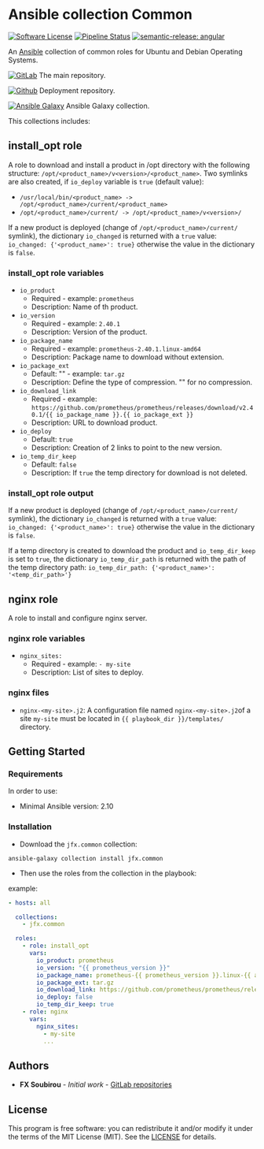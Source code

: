 # Ansible collection Common

[![Software License](https://img.shields.io/badge/license-MIT-informational.svg?style=flat)](LICENSE)
[![Pipeline Status](https://gitlab.com/op_so/ansible/common/badges/main/pipeline.svg)](https://gitlab.com/op_so/ansible/common/pipelines)
[![semantic-release: angular](https://img.shields.io/badge/semantic--release-angular-e10079?logo=semantic-release)](https://github.com/semantic-release/semantic-release)

An [Ansible](https://www.ansible.com/) collection of common roles for Ubuntu and Debian Operating Systems.

[![GitLab](https://shields.io/badge/Gitlab-informational?logo=gitlab&style=flat-square)](https://gitlab.com/op_so/ansible/common) The main repository.

[![Github](https://shields.io/badge/Github-informational?logo=github&style=flat-square)](https://github.com/jfx/ansible-collection-common) Deployment repository.

[![Ansible Galaxy](https://shields.io/badge/Ansible_Galaxy-informational?logo=ansible&style=flat-square)](https://galaxy.ansible.com/jfx/common) Ansible Galaxy collection.

This collections includes:

## install_opt role

A role to download and install a product in /opt directory with the following structure: `/opt/<product_name>/v<version>/<product_name>`.
Two symlinks are also created, if `io_deploy` variable is `true` (default value):

- `/usr/local/bin/<product_name> -> /opt/<product_name>/current/<product_name>`
- `/opt/<product_name>/current/ -> /opt/<product_name>/v<version>/`

If a new product is deployed (change of `/opt/<product_name>/current/` symlink), the dictionary `io_changed` is returned with a `true` value:
`io_changed: {'<product_name>': true}`
otherwise the value in the dictionary is `false`.

### install_opt role variables

- `io_product`
  - Required - example: `prometheus`
  - Description: Name of th product.
- `io_version`
  - Required - example: `2.40.1`
  - Description: Version of the product.
- `io_package_name`
  - Required - example: `prometheus-2.40.1.linux-amd64`
  - Description: Package name to download without extension.
- `io_package_ext`
  - Default: "" - example: `tar.gz`
  - Description: Define the type of compression. "" for no compression.
- `io_download_link`
  - Required - example: `https://github.com/prometheus/prometheus/releases/download/v2.40.1/{{ io_package_name }}.{{ io_package_ext }}`
  - Description: URL to download product.
- `io_deploy`
  - Default: `true`
  - Description: Creation of 2 links to point to the new version.
- `io_temp_dir_keep`
  - Default: `false`
  - Description: If `true` the temp directory for download is not deleted.

### install_opt role output

If a new product is deployed (change of `/opt/<product_name>/current/` symlink), the dictionary `io_changed` is returned with a `true` value:
`io_changed: {'<product_name>': true}`
otherwise the value in the dictionary is `false`.

If a temp directory is created to download the product and `io_temp_dir_keep` is set to `true`, the dictionary `io_temp_dir_path` is returned with the path of the temp directory path:
`io_temp_dir_path: {'<product_name>': '<temp_dir_path>'}`

## nginx role

A role to install and configure nginx server.

### nginx role variables

- `nginx_sites:`
  - Required - example: `- my-site`
  - Description: List of sites to deploy.

### nginx files

- `nginx-<my-site>.j2`:
A configuration file named `nginx-<my-site>.j2`of a site `my-site` must be located in `{{ playbook_dir }}/templates/` directory.

## Getting Started

### Requirements

In order to use:

- Minimal Ansible version: 2.10

### Installation

- Download the `jfx.common` collection:

```shell
ansible-galaxy collection install jfx.common
```

- Then use the roles from the collection in the playbook:

example:

```yaml
- hosts: all

  collections:
    - jfx.common

  roles:
    - role: install_opt
      vars:
        io_product: prometheus
        io_version: "{{ prometheus_version }}"
        io_package_name: prometheus-{{ prometheus_version }}.linux-{{ arch }}
        io_package_ext: tar.gz
        io_download_link: https://github.com/prometheus/prometheus/releases/download/v{{ prometheus_version }}/{{ io_package_name }}.{{ io_package_ext }}
        io_deploy: false
        io_temp_dir_keep: true
    - role: nginx
      vars:
        nginx_sites:
          - my-site
          ...
```

## Authors

- **FX Soubirou** - *Initial work* - [GitLab repositories](https://gitlab.com/op_so)

## License

This program is free software: you can redistribute it and/or modify it under the terms of the MIT License (MIT). See the [LICENSE](https://opensource.org/licenses/MIT) for details.
